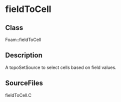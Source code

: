 # fieldToCell 
## Class
Foam::fieldToCell

## Description
A topoSetSource to select cells based on field values.

## SourceFiles
fieldToCell.C

